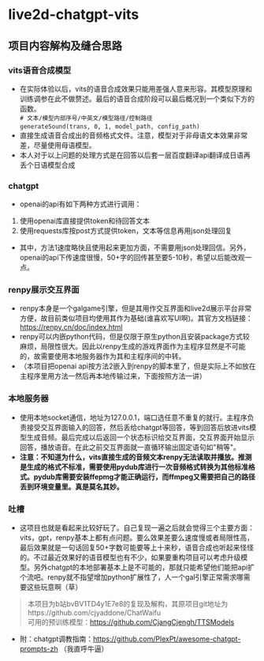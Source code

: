 # live2d-chatgpt-vits
## 项目内容解构及缝合思路
### vits语音合成模型<br>
* 在实际体验以后，vits的语音合成效果只能用差强人意来形容。其模型原理和训练调参在此不做赘述。最后的语音合成阶段可以最后概况到一个类似下方的函数。<br>
`# 文本/模型内部序号/中英文/模型路径/控制路径`<br>
`generateSound(trans, 0, 1, model_path, config_path)`<br>
* 直接生成语音合成出的音频格式文件。注意，模型对于非母语文本效果非常差，尽量使用母语模型。
* 本人对于以上问题的处理方式是在回答以后套一层百度翻译api翻译成日语再丢个日语模型合成
### chatgpt<br>
* openai的api有如下两种方式进行调用：
1. 使用openai库直接提供token和待回答文本
2. 使用requests库按post方式提供token，文本等信息再用json处理回复  
* 其中，方法1速度略快且使用起来更加方面，不需要用json处理回信。另外，openai的api下传速度很慢，50+字的回传甚至要5-10秒，希望以后能改观一点。
### renpy展示交互界面<br>
* renpy本身是一个galgame引擎，但是其用作交互界面和live2d展示平台非常方便，故目前类似项目均使用其作为基础(谁喜欢写UI啊)。其官方文档链接：https://renpy.cn/doc/index.html
* renpy可以内嵌python代码，但是仅限于原生python且安装package方式较麻烦，局限性很大。因此以renpy生成的游戏界面作为主程序显然是不可能的，故需要使用本地服务器作为其和主程序间的中转。
* （本项目把openai api按方法2嵌入到renpy的脚本里了，但是实际上不如放在主程序里用方法一然后再本地传输过来，下面按照方法一讲）
### 本地服务器<br>
* 使用本地socket通信，地址为127.0.0.1，端口选任意不重复的就行。主程序负责接受交互界面输入的回答，然后丢给chatgpt等回答，等到回答后放进vits模型生成音频。最后完成以后返回一个状态标识给交互界面，交互界面开始显示回答，播放语音。在此之前交互界面就一直循环输出固定语句如"稍等"。
* **注意：不知道为什么，vits直接生成的音频文本renpy无法读取并播放。推测是生成的格式不标准，需要使用pydub库进行一次音频格式转换为其他标准格式。pydub库需要安装ffepmg才能正确运行，而ffmpeg又需要把自己的路径丢到环境变量里。真是莫名其妙。**
### 吐槽
* 这项目也就是看起来比较好玩了。自己复现一遍之后就会觉得三个主要方面：vits，gpt，renpy基本上都有点问题。要么效果差要么速度慢或者局限性高，最后效果就是一句话回复50+字数可能要等上十来秒，语音合成也听起来怪怪的。不过最近效果好的语音模型也有不少，如果要重构项目可以考虑升级模型。另外chatgpt的本地部署基本上是不可能的，那就只能希望他们能把api扩个流吧。renpy就不指望增加python扩展性了，人一个gal引擎正常需求哪需要这些玩意啊（草）

> 本项目为b站bvBV1TD4y1E7e8的复现及解构，其原项目git地址为https://github.com/cjyaddone/ChatWaifu<br>
可用的预训练模型：https://github.com/CjangCjengh/TTSModels

* 附：chatgpt调教指南：https://github.com/PlexPt/awesome-chatgpt-prompts-zh （我直呼牛逼）
